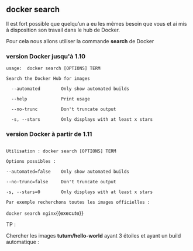 ## docker search

Il est fort possible que quelqu’un a eu les mêmes besoin que vous et ai mis à disposition son travail dans le hub de Docker.

Pour cela nous allons utiliser la commande **search** de Docker

### version Docker jusqu'à 1.10

```
usage:  docker search [OPTIONS] TERM

Search the Docker Hub for images

  --automated        Only show automated builds

  --help             Print usage

  --no-trunc         Don't truncate output

  -s, --stars        Only displays with at least x stars

```

### version Docker à partir de 1.11

```

Utilisation : docker search [OPTIONS] TERM

Options possibles :

--automated=false    Only show automated builds

--no-trunc=false     Don't truncate output

-s, --stars=0        Only displays with at least x stars

Par exemple recherchons toutes les images officielles :
```

`docker search nginx`{{execute}}

TP :

Chercher les images **tutum/hello-world** ayant 3 étoiles et ayant un build automatique :
